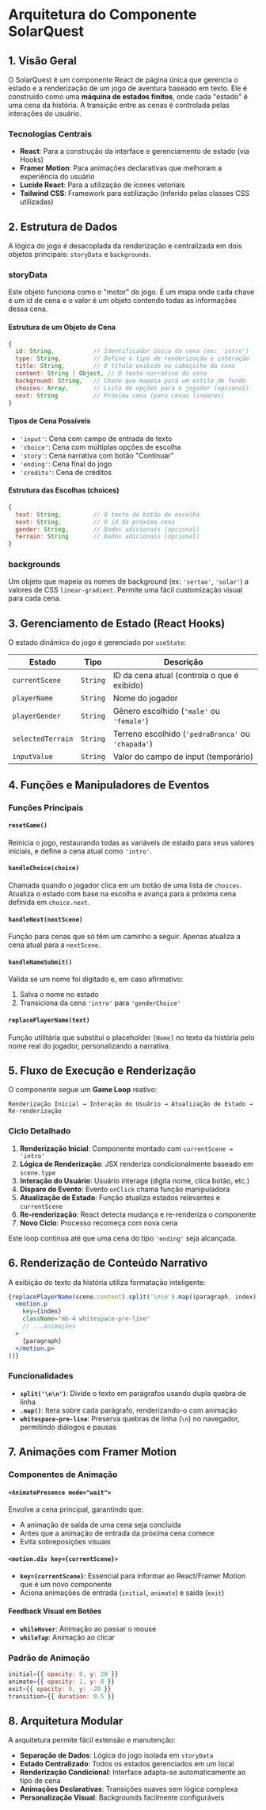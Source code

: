 # Arquitetura do Componente SolarQuest

## 1. Visão Geral

O SolarQuest é um componente React de página única que gerencia o estado e a renderização de um jogo de aventura baseado em texto. Ele é construído como uma **máquina de estados finitos**, onde cada "estado" é uma cena da história. A transição entre as cenas é controlada pelas interações do usuário.

### Tecnologias Centrais

- **React**: Para a construção da interface e gerenciamento de estado (via Hooks)
- **Framer Motion**: Para animações declarativas que melhoram a experiência do usuário
- **Lucide React**: Para a utilização de ícones vetoriais
- **Tailwind CSS**: Framework para estilização (inferido pelas classes CSS utilizadas)

## 2. Estrutura de Dados

A lógica do jogo é desacoplada da renderização e centralizada em dois objetos principais: `storyData` e `backgrounds`.

### storyData

Este objeto funciona como o "motor" do jogo. É um mapa onde cada chave é um id de cena e o valor é um objeto contendo todas as informações dessa cena.

#### Estrutura de um Objeto de Cena

```javascript
{
  id: String,           // Identificador único da cena (ex: 'intro')
  type: String,         // Define o tipo de renderização e interação
  title: String,        // O título exibido no cabeçalho da cena
  content: String | Object, // O texto narrativo da cena
  background: String,   // Chave que mapeia para um estilo de fundo
  choices: Array,       // Lista de opções para o jogador (opcional)
  next: String          // Próxima cena (para cenas lineares)
}
```

#### Tipos de Cena Possíveis

- `'input'`: Cena com campo de entrada de texto
- `'choice'`: Cena com múltiplas opções de escolha
- `'story'`: Cena narrativa com botão "Continuar"
- `'ending'`: Cena final do jogo
- `'credits'`: Cena de créditos

#### Estrutura das Escolhas (choices)

```javascript
{
  text: String,         // O texto do botão de escolha
  next: String,         // O id da próxima cena
  gender: String,       // Dados adicionais (opcional)
  terrain: String       // Dados adicionais (opcional)
}
```

### backgrounds

Um objeto que mapeia os nomes de background (ex: `'sertao'`, `'solar'`) a valores de CSS `linear-gradient`. Permite uma fácil customização visual para cada cena.

## 3. Gerenciamento de Estado (React Hooks)

O estado dinâmico do jogo é gerenciado por `useState`:

| Estado | Tipo | Descrição |
|--------|------|-----------|
| `currentScene` | `String` | ID da cena atual (controla o que é exibido) |
| `playerName` | `String` | Nome do jogador |
| `playerGender` | `String` | Gênero escolhido (`'male'` ou `'female'`) |
| `selectedTerrain` | `String` | Terreno escolhido (`'pedraBranca'` ou `'chapada'`) |
| `inputValue` | `String` | Valor do campo de input (temporário) |

## 4. Funções e Manipuladores de Eventos

### Funções Principais

#### `resetGame()`
Reinicia o jogo, restaurando todas as variáveis de estado para seus valores iniciais, e define a cena atual como `'intro'`.

#### `handleChoice(choice)`
Chamada quando o jogador clica em um botão de uma lista de `choices`. Atualiza o estado com base na escolha e avança para a próxima cena definida em `choice.next`.

#### `handleNext(nextScene)`
Função para cenas que só têm um caminho a seguir. Apenas atualiza a cena atual para a `nextScene`.

#### `handleNameSubmit()`
Valida se um nome foi digitado e, em caso afirmativo:
1. Salva o nome no estado
2. Transiciona da cena `'intro'` para `'genderChoice'`

#### `replacePlayerName(text)`
Função utilitária que substitui o placeholder `[Nome]` no texto da história pelo nome real do jogador, personalizando a narrativa.

## 5. Fluxo de Execução e Renderização

O componente segue um **Game Loop** reativo:

```
Renderização Inicial → Interação do Usuário → Atualização de Estado → Re-renderização
```

### Ciclo Detalhado

1. **Renderização Inicial**: Componente montado com `currentScene = 'intro'`
2. **Lógica de Renderização**: JSX renderiza condicionalmente baseado em `scene.type`
3. **Interação do Usuário**: Usuário interage (digita nome, clica botão, etc.)
4. **Disparo do Evento**: Evento `onClick` chama função manipuladora
5. **Atualização de Estado**: Função atualiza estados relevantes e `currentScene`
6. **Re-renderização**: React detecta mudança e re-renderiza o componente
7. **Novo Ciclo**: Processo recomeça com nova cena

Este loop continua até que uma cena do tipo `'ending'` seja alcançada.

## 6. Renderização de Conteúdo Narrativo

A exibição do texto da história utiliza formatação inteligente:

```jsx
{replacePlayerName(scene.content).split('\n\n').map((paragraph, index) => (
  <motion.p 
    key={index}
    className="mb-4 whitespace-pre-line"
    // ...animações
  >
    {paragraph}
  </motion.p>
))}
```

### Funcionalidades

- **`split('\n\n')`**: Divide o texto em parágrafos usando dupla quebra de linha
- **`.map()`**: Itera sobre cada parágrafo, renderizando-o com animação
- **`whitespace-pre-line`**: Preserva quebras de linha (`\n`) no navegador, permitindo diálogos e pausas

## 7. Animações com Framer Motion

### Componentes de Animação

#### `<AnimatePresence mode="wait">`
Envolve a cena principal, garantindo que:
- A animação de saída de uma cena seja concluída
- Antes que a animação de entrada da próxima cena comece
- Evita sobreposições visuais

#### `<motion.div key={currentScene}>`
- **`key={currentScene}`**: Essencial para informar ao React/Framer Motion que é um novo componente
- Aciona animações de entrada (`initial`, `animate`) e saída (`exit`)

#### Feedback Visual em Botões
- **`whileHover`**: Animação ao passar o mouse
- **`whileTap`**: Animação ao clicar

### Padrão de Animação

```jsx
initial={{ opacity: 0, y: 20 }}
animate={{ opacity: 1, y: 0 }}
exit={{ opacity: 0, y: -20 }}
transition={{ duration: 0.5 }}
```

## 8. Arquitetura Modular

A arquitetura permite fácil extensão e manutenção:

- **Separação de Dados**: Lógica do jogo isolada em `storyData`
- **Estado Centralizado**: Todos os estados gerenciados em um local
- **Renderização Condicional**: Interface adapta-se automaticamente ao tipo de cena
- **Animações Declarativas**: Transições suaves sem lógica complexa
- **Personalização Visual**: Backgrounds facilmente configuráveis
